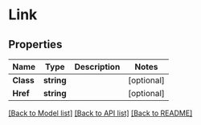 # Link

## Properties
Name | Type | Description | Notes
------------ | ------------- | ------------- | -------------
**Class** | **string** |  | [optional] 
**Href** | **string** |  | [optional] 

[[Back to Model list]](../README.md#documentation-for-models) [[Back to API list]](../README.md#documentation-for-api-endpoints) [[Back to README]](../README.md)


